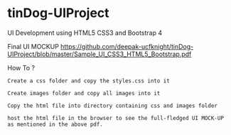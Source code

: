 # tinDog-UIProject
UI Development using HTML5 CSS3 and Bootstrap 4

Final UI MOCKUP
    https://github.com/deepak-ucfknight/tinDog-UIProject/blob/master/Sample_UI_CSS3_HTML5_Bootstrap.pdf


How To ?

    Create a css folder and copy the styles.css into it

    Create images folder and copy all images into it

    Copy the html file into directory containing css and images folder

    host the html file in the browser to see the full-fledged UI MOCK-UP as mentioned in the above pdf.
